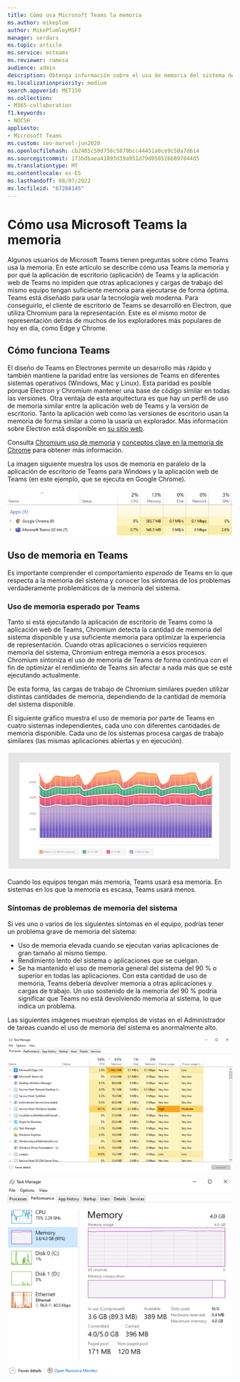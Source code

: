 ```yaml
---
title: Cómo usa Microsoft Teams la memoria
ms.author: mikeplum
author: MikePlumleyMSFT
manager: serdars
ms.topic: article
ms.service: msteams
ms.reviewer: ramesa
audience: admin
description: Obtenga información sobre el uso de memoria del sistema de Microsoft Teams y por qué el uso de memoria es el mismo entre la aplicación de escritorio y la aplicación web.
ms.localizationpriority: medium
search.appverid: MET150
ms.collection:
- M365-collaboration
f1.keywords:
- NOCSH
appliesto:
- Microsoft Teams
ms.custom: seo-marvel-jun2020
ms.openlocfilehash: cb2405c50d758c5879bcc44451a0ce9c50a7d614
ms.sourcegitcommit: 173bdbaea41893d39a951d79d050526b897044d5
ms.translationtype: MT
ms.contentlocale: es-ES
ms.lasthandoff: 08/07/2022
ms.locfileid: "67268145"
---
```

# <a name="how-microsoft-teams-uses-memory"></a>Cómo usa Microsoft Teams la memoria

Algunos usuarios de Microsoft Teams tienen preguntas sobre cómo Teams usa la memoria. En este artículo se describe cómo usa Teams la memoria y por qué la aplicación de escritorio (aplicación) de Teams y la aplicación web de Teams no impiden que otras aplicaciones y cargas de trabajo del mismo equipo tengan suficiente memoria para ejecutarse de forma óptima. Teams está diseñado para usar la tecnología web moderna. Para conseguirlo, el cliente de escritorio de Teams se desarrolló en Electron, que utiliza Chromium para la representación. Este es el mismo motor de representación detrás de muchos de los exploradores más populares de hoy en día, como Edge y Chrome.

## <a name="how-teams-works"></a>Cómo funciona Teams

El diseño de Teams en Electrones permite un desarrollo más rápido y también mantiene la paridad entre las versiones de Teams en diferentes sistemas operativos (Windows, Mac y Linux). Esta paridad es posible porque Electron y Chromium mantener una base de código similar en todas las versiones. Otra ventaja de esta arquitectura es que hay un perfil de uso de memoria similar entre la aplicación web de Teams y la versión de escritorio. Tanto la aplicación web como las versiones de escritorio usan la memoria de forma similar a como la usaría un explorador. Más información sobre Electron está disponible en [su sitio web](https://electronjs.org/).

Consulta [Chromium uso de memoria](https://www.chromium.org/developers/memory-usage-backgrounder) y [conceptos clave en la memoria de Chrome](https://chromium.googlesource.com/chromium/src.git/+/master/docs/memory/key_concepts.md) para obtener más información.

La imagen siguiente muestra los usos de memoria en paralelo de la aplicación de escritorio de Teams para Windows y la aplicación web de Teams (en este ejemplo, que se ejecuta en Google Chrome).

![Uso de memoria de Teams para la aplicación de escritorio y la aplicación web.](media/teams-memory-clientweb.png)

## <a name="memory-usage-in-teams"></a>Uso de memoria en Teams

Es importante comprender el comportamiento *esperado* de Teams en lo que respecta a la memoria del sistema y conocer los síntomas de los problemas verdaderamente problemáticos de la memoria del sistema.

### <a name="expected-memory-usage-by-teams"></a>Uso de memoria esperado por Teams

Tanto si está ejecutando la aplicación de escritorio de Teams como la aplicación web de Teams, Chromium detecta la cantidad de memoria del sistema disponible y usa suficiente memoria para optimizar la experiencia de representación. Cuando otras aplicaciones o servicios requieren memoria del sistema, Chromium entrega memoria a esos procesos. Chromium sintoniza el uso de memoria de Teams de forma continua con el fin de optimizar el rendimiento de Teams sin afectar a nada más que se esté ejecutando actualmente.

De esta forma, las cargas de trabajo de Chromium similares pueden utilizar distintas cantidades de memoria, dependiendo de la cantidad de memoria del sistema disponible.

El siguiente gráfico muestra el uso de memoria por parte de Teams en cuatro sistemas independientes, cada uno con diferentes cantidades de memoria disponible. Cada uno de los sistemas procesa cargas de trabajo similares (las mismas aplicaciones abiertas y en ejecución).

![Uso de memoria de Teams en diferentes sistemas.](media/teams-memory-usage.png)

Cuando los equipos tengan más memoria, Teams usará esa memoria. En sistemas en los que la memoria es escasa, Teams usará menos.

### <a name="symptoms-of-system-memory-issues"></a>Síntomas de problemas de memoria del sistema

Si ves uno o varios de los siguientes síntomas en el equipo, podrías tener un problema grave de memoria del sistema:

- Uso de memoria elevada cuando se ejecutan varias aplicaciones de gran tamaño al mismo tiempo.
- Rendimiento lento del sistema o aplicaciones que se cuelgan.
- Se ha mantenido el uso de memoria general del sistema del 90 % o superior en todas las aplicaciones. Con esta cantidad de uso de memoria, Teams debería devolver memoria a otras aplicaciones y cargas de trabajo. Un uso sostenido de la memoria del 90 % podría significar que Teams no está devolviendo memoria al sistema, lo que indica un problema.

Las siguientes imágenes muestran ejemplos de vistas en el Administrador de tareas cuando el uso de memoria del sistema es anormalmente alto.

![Vista uso de memoria de Teams en el Administrador de tareas.](media/teams-memory-high-mem-process-list.png)

![Gráfico de uso de memoria de Teams en el Administrador de tareas.](media/teams-memory-high-mem-process-list2.png)
